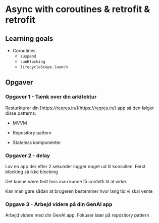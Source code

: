 # Async with coroutines & retrofit & retrofit





## Learning goals

- Coroutines
  - `suspend`
  - `runBlocking`
  - `lifecycleScope.launch`



## Opgaver



### Opgaver 1 - Tænk over din arkitektur

Resturkturer din [https://reqres.in/](https://reqres.in/) app så den følger disse patterns:

- MVVM

- Repository pattern
- Stateless komponenter



### Opgaver 2 - delay

Lav en app der efter 2 sekunder logger noget ud til konsollen. Først blocking så ikke blocking



Det kunne være fedt hvis man kunne få confetti til at virke.

Kan man gøre sådan at brugeren bestemmer hvor lang tid vi skal vente



### Opgave 3 - Arbejd videre på din GenAI app

Arbejd videre med din GenAI app. Fokuser især på repository pattern